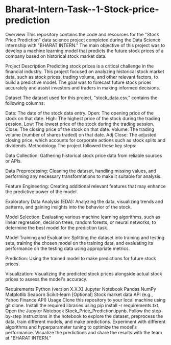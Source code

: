 # Bharat-Intern-Task--1-Stock-price-prediction
Overview
This repository contains the code and resources for the "Stock Price Prediction" data science project completed during the Data Science internship with "BHARAT INTERN." The main objective of this project was to develop a machine learning model that predicts the future stock prices of a company based on historical stock market data.

Project Description
Predicting stock prices is a critical challenge in the financial industry. This project focused on analyzing historical stock market data, such as stock prices, trading volume, and other relevant factors, to build a predictive model. The goal was to forecast future stock prices accurately and assist investors and traders in making informed decisions.

Dataset
The dataset used for this project, "stock_data.csv," contains the following columns:

Date: The date of the stock data entry.
Open: The opening price of the stock on that date.
High: The highest price of the stock during the trading session.
Low: The lowest price of the stock during the trading session.
Close: The closing price of the stock on that date.
Volume: The trading volume (number of shares traded) on that date.
Adj Close: The adjusted closing price, which accounts for corporate actions such as stock splits and dividends.
Methodology
The project followed these key steps:

Data Collection: Gathering historical stock price data from reliable sources or APIs.

Data Preprocessing: Cleaning the dataset, handling missing values, and performing any necessary transformations to make it suitable for analysis.

Feature Engineering: Creating additional relevant features that may enhance the predictive power of the model.

Exploratory Data Analysis (EDA): Analyzing the data, visualizing trends and patterns, and gaining insights into the behavior of the stock.

Model Selection: Evaluating various machine learning algorithms, such as linear regression, decision trees, random forests, or neural networks, to determine the best model for the prediction task.

Model Training and Evaluation: Splitting the dataset into training and testing sets, training the chosen model on the training data, and evaluating its performance on the testing data using appropriate metrics.

Prediction: Using the trained model to make predictions for future stock prices.

Visualization: Visualizing the predicted stock prices alongside actual stock prices to assess the model's accuracy.

Requirements
Python (version X.X.X)
Jupyter Notebook
Pandas
NumPy
Matplotlib
Seaborn
Scikit-learn
[Optional] Stock market data API (e.g., Yahoo Finance API)
Usage
Clone this repository to your local machine using git clone.
Install the required libraries using pip install -r requirements.txt.
Open the Jupyter Notebook Stock_Price_Prediction.ipynb.
Follow the step-by-step instructions in the notebook to explore the dataset, preprocess the data, train different models, and make predictions.
Experiment with different algorithms and hyperparameter tuning to optimize the model's performance.
Visualize the predictions and share the results with the team at "BHARAT INTERN."
